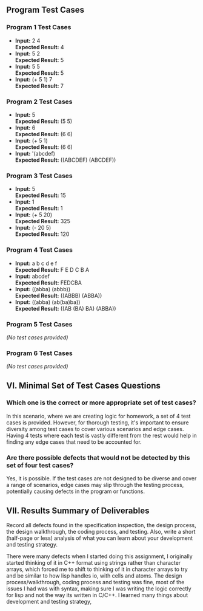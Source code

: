 ## Program Test Cases

### Program 1 Test Cases

- **Input:** 2 4  
  **Expected Result:** 4
- **Input:** 5 2  
  **Expected Result:** 5
- **Input:** 5 5  
  **Expected Result:** 5
- **Input:** (+ 5 1) 7  
  **Expected Result:** 7

### Program 2 Test Cases

- **Input:** 5  
  **Expected Result:** (5 5)
- **Input:** 6  
  **Expected Result:** (6 6)
- **Input:** (+ 5 1)  
  **Expected Result:** (6 6)
- **Input:** '(abcdef)  
  **Expected Result:** ((ABCDEF) (ABCDEF))

### Program 3 Test Cases

- **Input:** 5  
  **Expected Result:** 15
- **Input:** 1  
  **Expected Result:** 1
- **Input:** (+ 5 20)  
  **Expected Result:** 325
- **Input:** (- 20 5)  
  **Expected Result:** 120

### Program 4 Test Cases

- **Input:** a b c d e f  
  **Expected Result:** F E D C B A
- **Input:** abcdef  
  **Expected Result:** FEDCBA
- **Input:** ((abba) (abbb))  
  **Expected Result:** ((ABBB) (ABBA))
- **Input:** ((abba) (ab(ba)ba))  
  **Expected Result:** ((AB (BA) BA) (ABBA))

### Program 5 Test Cases

_(No test cases provided)_

### Program 6 Test Cases

_(No test cases provided)_

## VI. Minimal Set of Test Cases Questions

### Which one is the correct or more appropriate set of test cases?

In this scenario, where we are creating logic for homework, a set of 4 test cases is provided. However, for thorough testing, it's important to ensure diversity among test cases to cover various scenarios and edge cases. Having 4 tests where each test is vastly different from the rest would help in finding any edge cases that need to be accounted for.

### Are there possible defects that would not be detected by this set of four test cases?

Yes, it is possible. If the test cases are not designed to be diverse and cover a range of scenarios, edge cases may slip through the testing process, potentially causing defects in the program or functions.

## VII. Results Summary of Deliverables

Record all defects found in the specification inspection, the design process, the design walkthrough, the coding process, and testing. Also, write a short (half-page or less) analysis of what you can learn about your development and testing strategy.

There were many defects when I started doing this assignment, I originally started thinking of it in C++ format using strings rather than character arrays, which forced me to shift to thinking of it in character arrays to try and be similar to how lisp handles io, with cells and atoms. The design process/walkthrough, coding process and testing was fine, most of the issues I had was with syntax, making sure I was writing the logic correctly for lisp and not the way its written in C/C++. I learned many things about development and testing strategy,
